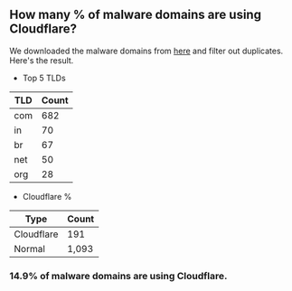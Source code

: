 ## How many % of malware domains are using Cloudflare?


We downloaded the malware domains from [here](https://urlhaus.abuse.ch) and filter out duplicates.
Here's the result.


[//]: # (start replacement)


- Top 5 TLDs

| TLD | Count |
| --- | --- |
| com | 682 |
| in | 70 |
| br | 67 |
| net | 50 |
| org | 28 |


- Cloudflare %

| Type | Count |
| --- | --- |
| Cloudflare | 191 |
| Normal | 1,093 |


### 14.9% of malware domains are using Cloudflare.